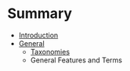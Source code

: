 # Summary

* [Introduction](README.md)
* [General](general.md)
   * [Taxonomies](taxonomies.md)
   * General Features and Terms

